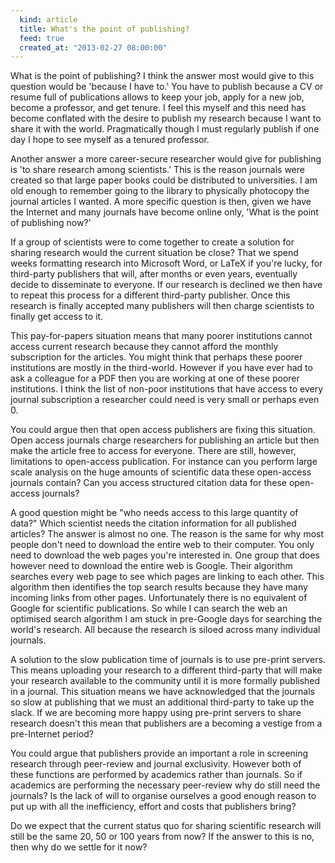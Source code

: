```yaml
--- 
  kind: article
  title: What's the point of publishing?
  feed: true
  created_at: "2013-02-27 08:00:00"
---
```


What is the point of publishing? I think the answer most would give to this
question would be 'because I have to.' You have to publish because a CV or
resume full of publications allows to keep your job, apply for a new job,
become a professor, and get tenure. I feel this myself and this need has become
conflated with the desire to publish my research because I want to share it
with the world. Pragmatically though I must regularly publish if one day I hope
to see myself as a tenured professor.

Another answer a more career-secure researcher would give for publishing is 'to
share research among scientists.' This is the reason journals were created so
that large paper books could be distributed to universities. I am old enough to
remember going to the library to physically photocopy the journal articles I
wanted. A more specific question is then, given we have the Internet and many
journals have become online only, 'What is the point of publishing now?'

If a group of scientists were to come together to create a solution for sharing
research would the current situation be close? That we spend weeks formatting
research into Microsoft Word, or LaTeX if you're lucky, for third-party
publishers that will, after months or even years, eventually decide to
disseminate to everyone. If our research is declined we then have to repeat
this process for a different third-party publisher. Once this research is
finally accepted many publishers will then charge scientists to finally get
access to it.

This pay-for-papers situation means that many poorer institutions cannot access
current research because they cannot afford the monthly subscription for the
articles. You might think that perhaps these poorer institutions are mostly in
the third-world. However if you have ever had to ask a colleague for a PDF then
you are working at one of these poorer institutions. I think the list of
non-poor institutions that have access to every journal subscription a
researcher could need is very small or perhaps even 0.

You could argue then that open access publishers are fixing this situation.
Open access journals charge researchers for publishing an article but then make
the article free to access for everyone. There are still, however, limitations
to open-access publication. For instance can you perform large scale analysis on
the huge amounts of scientific data these open-access journals contain? Can you
access structured citation data for these open-access journals?

A good question might be "who needs access to this large quantity of data?"
Which scientist needs the citation information for all published articles? The
answer is almost no one. The reason is the same for why most people don't need
to download the entire web to their computer. You only need to download the web
pages you're interested in. One group that does however need to download the
entire web is Google. Their algorithm searches every web page to see which
pages are linking to each other. This algorithm then identifies the top search
results because they have many incoming links from other pages. Unfortunately
there is no equivalent of Google for scientific publications. So while I can
search the web an optimised search algorithm I am stuck in pre-Google days for
searching the world's research. All because the research is siloed across many
individual journals.

A solution to the slow publication time of journals is to use pre-print
servers. This means uploading your research to a different third-party that
will make your research available to the community until it is more formally
published in a journal. This situation means we have acknowledged that the
journals so slow at publishing that we must an additional third-party to take
up the slack. If we are becoming more happy using pre-print servers to share
research doesn't this mean that publishers are a becoming a vestige from a
pre-Internet period?

You could argue that publishers provide an important a role in screening
research through peer-review and journal exclusivity. However both of these
functions are performed by academics rather than journals. So if academics are
performing the necessary peer-review why do still need the journals? Is the
lack of will to organise ourselves a good enough reason to put up with all the
inefficiency, effort and costs that publishers bring?

Do we expect that the current status quo for sharing scientific research will
still be the same 20, 50 or 100 years from now? If the answer to this is no,
then why do we settle for it now?
